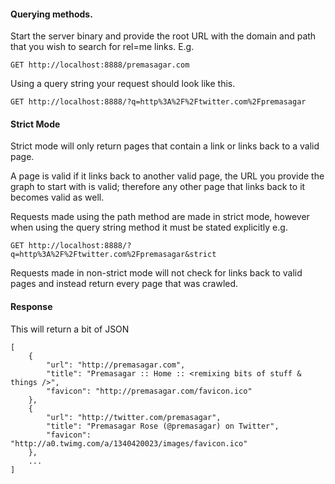 #### Querying methods.

Start the server binary and provide the root URL with the domain and path that you wish to search for rel=me links. E.g.

    GET http://localhost:8888/premasagar.com

Using a query string your request should look like this.

    GET http://localhost:8888/?q=http%3A%2F%2Ftwitter.com%2Fpremasagar

#### Strict Mode

Strict mode will only return pages that contain a link or links back to a valid page. 

A page is valid if it links back to another valid page, the URL you provide the graph to start with is valid; therefore any other page that links back to it becomes valid as well.

Requests made using the path method are made in strict mode, however when using the query string method it must be stated explicitly e.g.

    GET http://localhost:8888/?q=http%3A%2F%2Ftwitter.com%2Fpremasagar&strict

Requests made in non-strict mode will not check for links back to valid pages and instead return every page that was crawled.

#### Response 

This will return a bit of JSON

    [
        {
            "url": "http://premasagar.com",
            "title": "Premasagar :: Home :: <remixing bits of stuff & things />",
            "favicon": "http://premasagar.com/favicon.ico"
        },
        {
            "url": "http://twitter.com/premasagar",
            "title": "Premasagar Rose (@premasagar) on Twitter",
            "favicon": "http://a0.twimg.com/a/1340420023/images/favicon.ico"
        },
        ...
    ]

